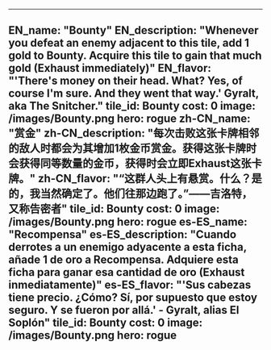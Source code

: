 ---

EN_name: "Bounty"
EN_description: "Whenever you defeat an enemy adjacent to this tile, add 1 gold to Bounty. Acquire this tile to gain that much gold (Exhaust immediately)"
EN_flavor: "'There's money on their head. What? Yes, of course I'm sure. And they went that way.' Gyralt, aka The Snitcher."
tile_id: Bounty
cost: 0
image: /images/Bounty.png
hero: rogue
zh-CN_name: "赏金"
zh-CN_description: "每次击败这张卡牌相邻的敌人时都会为其增加1枚金币赏金。获得这张卡牌时会获得同等数量的金币，获得时会立即Exhaust这张卡牌。"
zh-CN_flavor: "“这群人头上有悬赏。什么？是的，我当然确定了。他们往那边跑了。”——吉洛特，又称告密者"
tile_id: Bounty
cost: 0
image: /images/Bounty.png
hero: rogue
es-ES_name: "Recompensa"
es-ES_description: "Cuando derrotes a un enemigo adyacente a esta ficha, añade 1 de oro a Recompensa. Adquiere esta ficha para ganar esa cantidad de oro (Exhaust inmediatamente)"
es-ES_flavor: "'Sus cabezas tiene precio. ¿Cómo? Sí, por supuesto que estoy seguro. Y se fueron por allá.' - Gyralt, alias El Soplón"
tile_id: Bounty
cost: 0
image: /images/Bounty.png
hero: rogue
---